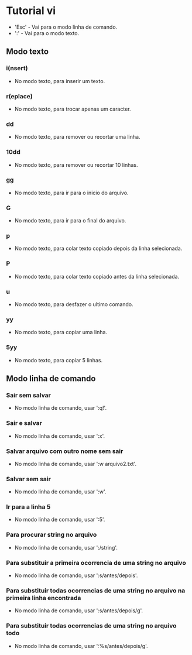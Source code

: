 # Tutorial vi

- 'Esc' - Vai para o modo linha de comando.
- ':' - Vai para o modo texto.

## Modo texto

### i(nsert)
- No modo texto, para inserir um texto.

### r(eplace)
- No modo texto, para trocar apenas um caracter.

### dd
- No modo texto, para remover ou recortar uma linha.

### 10dd
- No modo texto, para remover ou recortar 10 linhas.

### gg
- No modo texto, para ir para o inicio do arquivo.

### G
- No modo texto, para ir para o final do arquivo.

### p
- No modo texto, para colar texto copiado depois da linha selecionada.

### P
- No modo texto, para colar texto copiado antes da linha selecionada.

### u
- No modo texto, para desfazer o ultimo comando.

### yy
- No modo texto, para copiar uma linha.

### 5yy
- No modo texto, para copiar 5 linhas.


## Modo linha de comando

### Sair sem salvar
- No modo linha de comando, usar ':q!'.

### Sair e salvar
- No modo linha de comando, usar ':x'.

### Salvar arquivo com outro nome sem sair
- No modo linha de comando, usar ':w arquivo2.txt'.

### Salvar sem sair
- No modo linha de comando, usar ':w'.

### Ir para a linha 5
- No modo linha de comando, usar ':5'.

### Para procurar string no arquivo
- No modo linha de comando, usar ':/string'.

### Para substituir a primeira ocorrencia de uma string no arquivo
- No modo linha de comando, usar ':s/antes/depois'.

### Para substituir todas ocorrencias de uma string no arquivo na primeira linha encontrada
- No modo linha de comando, usar ':s/antes/depois/g'.

### Para substituir todas ocorrencias de uma string no arquivo todo
- No modo linha de comando, usar ':%s/antes/depois/g'.

